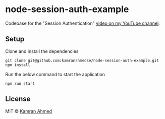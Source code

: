 # node-session-auth-example
Codebase for the "Session Authentication" [video on my YouTube channel](https://youtube.com/theroadmap?sub_confirmation=1).

## Setup

Clone and install the dependencies

```shell
git clone git@github.com:kamranahmedse/node-session-auth-example.git
npm install
```

Run the below command to start the application

```shell
npm run start
```

## License
MIT &copy; [Kamran Ahmed](https://twitter.com/kamranahmedse)
